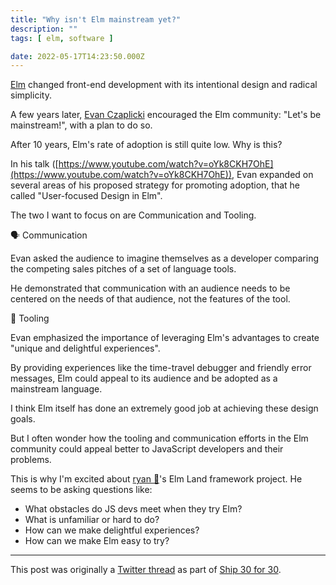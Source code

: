 ```yaml
---
title: "Why isn't Elm mainstream yet?"
description: ""
tags: [ elm, software ]

date: 2022-05-17T14:23:50.000Z
---
```


[Elm](https://twitter.com/elmlang) changed front-end development with its intentional design and radical simplicity.

A few years later, [Evan Czaplicki](https://twitter.com/evancz) encouraged the Elm community: "Let's be mainstream!", with a plan to do so.

After 10 years, Elm's rate of adoption is still quite low. Why is this?

In his talk ([https://www.youtube.com/watch?v=oYk8CKH7OhE](https://www.youtube.com/watch?v=oYk8CKH7OhE)), Evan expanded on several areas of his proposed strategy for promoting adoption, that he called "User-focused Design in Elm".

The two I want to focus on are Communication and Tooling.

🗣 Communication

Evan asked the audience to imagine themselves as a developer comparing the competing sales pitches of a set of language tools.

He demonstrated that communication with an audience needs to be centered on the needs of that audience, not the features of the tool.

🔧 Tooling

Evan emphasized the importance of leveraging Elm's advantages to create "unique and delightful experiences".

By providing experiences like the time-travel debugger and friendly error messages, Elm could appeal to its audience and be adopted as a mainstream language.

I think Elm itself has done an extremely good job at achieving these design goals.

But I often wonder how the tooling and communication efforts in the Elm community could appeal better to JavaScript developers and their problems.

This is why I'm excited about [ryan 🌳](https://twitter.com/rhg_dev)'s Elm Land framework project. He seems to be asking questions like:

- What obstacles do JS devs meet when they try Elm?
- What is unfamiliar or hard to do?
- How can we make delightful experiences?
- How can we make Elm easy to try?

---

This post was originally a [Twitter thread](https://twitter.com/DuncanMalashock/status/1526569183940681737) as part of [Ship 30 for 30](https://www.ship30for30.com/).